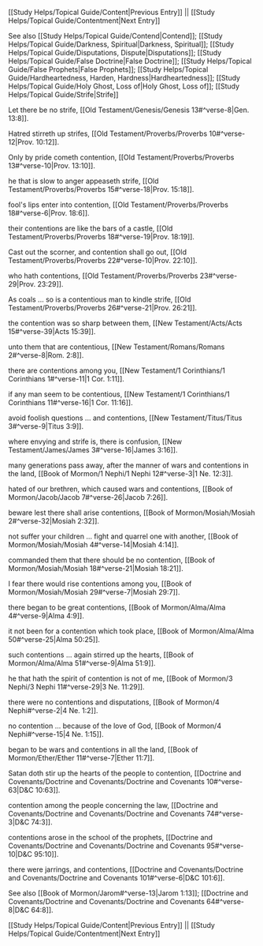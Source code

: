 [[Study Helps/Topical Guide/Content|Previous Entry]]  ||  [[Study Helps/Topical Guide/Contentment|Next Entry]]

 See also [[Study Helps/Topical Guide/Contend|Contend]]; [[Study Helps/Topical Guide/Darkness, Spiritual|Darkness, Spiritual]]; [[Study Helps/Topical Guide/Disputations, Dispute|Disputations]]; [[Study Helps/Topical Guide/False Doctrine|False Doctrine]]; [[Study Helps/Topical Guide/False Prophets|False Prophets]]; [[Study Helps/Topical Guide/Hardheartedness, Harden, Hardness|Hardheartedness]]; [[Study Helps/Topical Guide/Holy Ghost, Loss of|Holy Ghost, Loss of]]; [[Study Helps/Topical Guide/Strife|Strife]]

 Let there be no strife, [[Old Testament/Genesis/Genesis 13#^verse-8|Gen. 13:8]].

 Hatred stirreth up strifes, [[Old Testament/Proverbs/Proverbs 10#^verse-12|Prov. 10:12]].

 Only by pride cometh contention, [[Old Testament/Proverbs/Proverbs 13#^verse-10|Prov. 13:10]].

 he that is slow to anger appeaseth strife, [[Old Testament/Proverbs/Proverbs 15#^verse-18|Prov. 15:18]].

 fool's lips enter into contention, [[Old Testament/Proverbs/Proverbs 18#^verse-6|Prov. 18:6]].

 their contentions are like the bars of a castle, [[Old Testament/Proverbs/Proverbs 18#^verse-19|Prov. 18:19]].

 Cast out the scorner, and contention shall go out, [[Old Testament/Proverbs/Proverbs 22#^verse-10|Prov. 22:10]].

 who hath contentions, [[Old Testament/Proverbs/Proverbs 23#^verse-29|Prov. 23:29]].

 As coals ... so is a contentious man to kindle strife, [[Old Testament/Proverbs/Proverbs 26#^verse-21|Prov. 26:21]].

 the contention was so sharp between them, [[New Testament/Acts/Acts 15#^verse-39|Acts 15:39]].

 unto them that are contentious, [[New Testament/Romans/Romans 2#^verse-8|Rom. 2:8]].

 there are contentions among you, [[New Testament/1 Corinthians/1 Corinthians 1#^verse-11|1 Cor. 1:11]].

 if any man seem to be contentious, [[New Testament/1 Corinthians/1 Corinthians 11#^verse-16|1 Cor. 11:16]].

 avoid foolish questions ... and contentions, [[New Testament/Titus/Titus 3#^verse-9|Titus 3:9]].

 where envying and strife is, there is confusion, [[New Testament/James/James 3#^verse-16|James 3:16]].

 many generations pass away, after the manner of wars and contentions in the land, [[Book of Mormon/1 Nephi/1 Nephi 12#^verse-3|1 Ne. 12:3]].

 hated of our brethren, which caused wars and contentions, [[Book of Mormon/Jacob/Jacob 7#^verse-26|Jacob 7:26]].

 beware lest there shall arise contentions, [[Book of Mormon/Mosiah/Mosiah 2#^verse-32|Mosiah 2:32]].

 not suffer your children ... fight and quarrel one with another, [[Book of Mormon/Mosiah/Mosiah 4#^verse-14|Mosiah 4:14]].

 commanded them that there should be no contention, [[Book of Mormon/Mosiah/Mosiah 18#^verse-21|Mosiah 18:21]].

 I fear there would rise contentions among you, [[Book of Mormon/Mosiah/Mosiah 29#^verse-7|Mosiah 29:7]].

 there began to be great contentions, [[Book of Mormon/Alma/Alma 4#^verse-9|Alma 4:9]].

 it not been for a contention which took place, [[Book of Mormon/Alma/Alma 50#^verse-25|Alma 50:25]].

 such contentions ... again stirred up the hearts, [[Book of Mormon/Alma/Alma 51#^verse-9|Alma 51:9]].

 he that hath the spirit of contention is not of me, [[Book of Mormon/3 Nephi/3 Nephi 11#^verse-29|3 Ne. 11:29]].

 there were no contentions and disputations, [[Book of Mormon/4 Nephi#^verse-2|4 Ne. 1:2]].

 no contention ... because of the love of God, [[Book of Mormon/4 Nephi#^verse-15|4 Ne. 1:15]].

 began to be wars and contentions in all the land, [[Book of Mormon/Ether/Ether 11#^verse-7|Ether 11:7]].

 Satan doth stir up the hearts of the people to contention, [[Doctrine and Covenants/Doctrine and Covenants/Doctrine and Covenants 10#^verse-63|D&C 10:63]].

 contention among the people concerning the law, [[Doctrine and Covenants/Doctrine and Covenants/Doctrine and Covenants 74#^verse-3|D&C 74:3]].

 contentions arose in the school of the prophets, [[Doctrine and Covenants/Doctrine and Covenants/Doctrine and Covenants 95#^verse-10|D&C 95:10]].

 there were jarrings, and contentions, [[Doctrine and Covenants/Doctrine and Covenants/Doctrine and Covenants 101#^verse-6|D&C 101:6]].

 See also [[Book of Mormon/Jarom#^verse-13|Jarom 1:13]]; [[Doctrine and Covenants/Doctrine and Covenants/Doctrine and Covenants 64#^verse-8|D&C 64:8]].

[[Study Helps/Topical Guide/Content|Previous Entry]]  ||  [[Study Helps/Topical Guide/Contentment|Next Entry]]